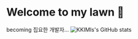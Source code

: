 # Welcome to my lawn :seedling:

becoming 집요한 개발자...
![KKIMIs's GitHub stats](https://github-readme-stats.vercel.app/api?username=KKIMIa&show_icons=true&theme=radical)
